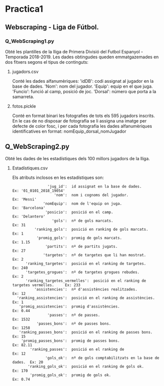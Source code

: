 # Practica1

## Webscraping - Liga de Fútbol.

### Q_WebScraping1.py
<p>
Obté les plantilles de la lliga de Primera Divisió del Futbol Espanyol - Temporada 2018-2019.
Les dades obtingudes queden emmatgazemades en dos fitxers segons el tipus de continguts:
<ol>
<li> jugadors.csv</li>
<p>
  Conté les dades alfanumèriques:
    'idDB':  codi assignat al jugador en la base de dades.
     'Nom':  nom del jugador.
   'Equip':  equip en el que juga.
  'Funcio':  funció al camp, posició de joc.
    'Dorsal':  número que porta a la samarreta.
</p>  
<li> fotos.pickle</li>
<p>
    Conté en format binari les fotografies de tots els 595 jugadors inscrits. En le cas de no disposar de fotografia se li assigna una   imatge per defecte de color fosc, i per cada fotografia les dades alfanumèriques identificatives en format:
  nomEquip_dorsal_nomJugador
</p>
</ol>
</p>

## Q_WebScraping2.py
<p>
Obté les dades de les estadístiques dels 100 millors jugadors de la lliga.
<ol>
  <li> Estadístiques.csv </li>
<p>
Els atributs inclosos en les estadístiques son:

                    'jug_id':  id assignat en la base de dades.                 Ex: '01_0101_2018_19054'
                       'nom':  nom i cognoms del jugador.                       Ex: 'Messi'       
                  'nomEquip':  nom de l'equip on juga.                          Ex: 'Barcelona'
                   'posicio':  posició en el camp.                              Ex: 'Delantero'
                      'gols':  nº de gols marcats.                              Ex: 31
              'ranking_gols':  posició en ranking de gols marcats.              Ex: 1
               'promig_gols':  promig de gols marcats.                          Ex: 1.15
                   'partits':  nº de partits jugats.                            Ex: 27
                  'targetes':  nº de targetes que li han mostrat.               Ex: 2
          'ranking_targetes':  posició en el ranking de targetes.               Ex: 240
          'targetes_grogues':  nº de targetes grogues rebudes.                  Ex: 2
          'ranking_targetes_vermelles':  posició en el ranking de targetes vermelles.     Ex: 233
              'assistencies':  nº d'assistències realitzades.                   Ex: 12
      'ranking_assistencies':  posició en el ranking de assistències.           Ex: 1
       'promig_assistencies':  promig d'assistències.                           Ex: 0.44
                    'passes':  nº de passes.                                    Ex: 1532
               'passes_bons':  nº de passes bons.                               Ex: 1258
       'ranking_passes_bons':  posició en el ranking de passes bons.            Ex: 15
        'promig_passes_bons':  promig de passes bons.                           Ex: 82.11
            'ranking_passes':  posició en el ranking de                         Ex: 12
                   'gols_ok':  nº de gols comptabilitzats en la base de dades.  Ex: 20
           'ranking_gols_ok':  posició en el ranking de gols ok.                Ex: 170
            'promig_gols_ok':  promig de gols ok.                               Ex: 0.74
  
</p>
</ol>
</p>
